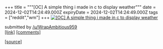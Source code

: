+++
title = """[OC] A simple thing i made in c to display weather"""
date = 2024-12-02T14:24:49.000Z
expiryDate = 2024-12-02T14:24:49.000Z
tags = ["reddit","wm"]
+++
[![[OC] A simple thing i made in c to display weather ](https://preview.redd.it/5ff5rrx13g4e1.png?width=640&crop=smart&auto=webp&s=c75d53732500b014991e9bdd8800c1494a725128 "[OC] A simple thing i made in c to display weather ")](https://www.reddit.com/r/unixporn/comments/1h4w3go/oc_a_simple_thing_i_made_in_c_to_display_weather/)

submitted by [/u/WrapAmbitious959](https://www.reddit.com/user/WrapAmbitious959)  
[\[link\]](https://i.redd.it/5ff5rrx13g4e1.png) [\[comments\]](https://www.reddit.com/r/unixporn/comments/1h4w3go/oc_a_simple_thing_i_made_in_c_to_display_weather/)

[[source]](https://www.reddit.com/r/unixporn/comments/1h4w3go/oc_a_simple_thing_i_made_in_c_to_display_weather/)
